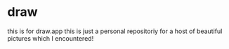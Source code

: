 # draw
this is for draw.app
this is just a personal repositoriy for a host of beautiful pictures which I encountered!
